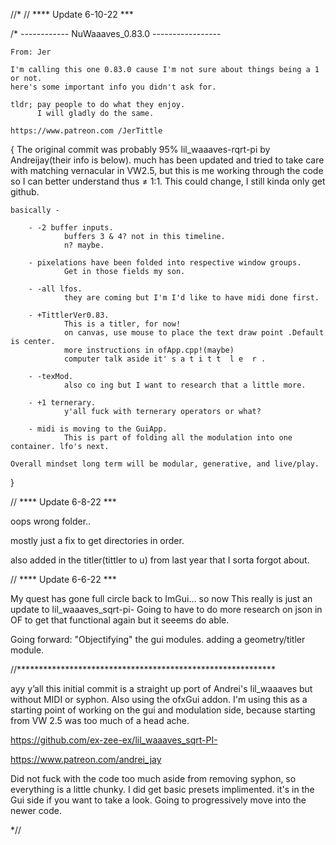 //*
// ****  Update 6-10-22 ***

/* ------------ NuWaaaves_0.83.0 -----------------

    From: Jer
 
    I'm calling this one 0.83.0 cause I'm not sure about things being a 1 or not.
    here's some important info you didn't ask for.
   
    tldr; pay people to do what they enjoy.
          I will gladly do the same.
 
    https://www.patreon.com /JerTittle
 
 {
    The original commit was probably 95% lil_waaaves-rqrt-pi by Andreijay(their info is below).
    much has been updated and tried to take care with matching vernacular in VW2.5, but this is me working
    through the code so I can better understand thus ≠ 1:1. This could change, I still kinda only get github.
 
    basically -
 
        - -2 buffer inputs.
                buffers 3 & 4? not in this timeline.
                n? maybe.
        
        - pixelations have been folded into respective window groups.
                Get in those fields my son. 
        
        - -all lfos.
                they are coming but I'm I'd like to have midi done first.
 
        - +TittlerVer0.83.
                This is a titler, for now!
                on canvas, use mouse to place the text draw point .Default is center.
                more instructions in ofApp.cpp!(maybe)
                computer talk aside it' s a t i t t  l e  r .

        - -texMod.
                also co ing but I want to research that a little more.
 
        - +1 ternerary.
                y'all fuck with ternerary operators or what?
       
        - midi is moving to the GuiApp.
                This is part of folding all the modulation into one container. lfo's next.
 
    Overall mindset long term will be modular, generative, and live/play.
}

// ****  Update 6-8-22 ***

oops wrong folder..

mostly just a fix to get directories in order. 

also added in the titler(tittler to u) from last year that I sorta forgot about.



// ****  Update 6-6-22  ***

My quest has gone full circle back to ImGui... 
so now This really is just an update to lil_waaaves_sqrt-pi-
Going to have to do more research on json in OF to get that functional again but it seeems do able.

Going forward:
"Objectifying" the gui modules.
adding a geometry/titler module.

//***********************************************************

ayy y’all this initial commit is a straight up port of Andrei's lil_waaaves but without MIDI or syphon. Also using the ofxGui addon. 
I'm using this as a starting point of working on the gui and modulation side, because starting from VW 2.5 was too much of a head ache.


https://github.com/ex-zee-ex/lil_waaaves_sqrt-PI-


https://www.patreon.com/andrei_jay


Did not fuck with the code too much aside from removing syphon, so everything is a little chunky. 
I did get basic presets implimented. it's in the Gui side if you want to take a look.
Going to progressively move into the newer code.


*//
